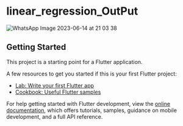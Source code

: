 # linear_regression_OutPut

![WhatsApp Image 2023-06-14 at 21 03 38](https://github.com/shahawais5/linear_regression/assets/120441699/29d4a61f-bd50-4bb7-9386-714fb163b50d)

## Getting Started

This project is a starting point for a Flutter application.

A few resources to get you started if this is your first Flutter project:

- [Lab: Write your first Flutter app](https://docs.flutter.dev/get-started/codelab)
- [Cookbook: Useful Flutter samples](https://docs.flutter.dev/cookbook)

For help getting started with Flutter development, view the
[online documentation](https://docs.flutter.dev/), which offers tutorials,
samples, guidance on mobile development, and a full API reference.
